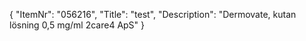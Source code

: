 {
  "ItemNr": "056216",
  "Title": "test",
  "Description": "Dermovate, kutan lösning 0,5 mg/ml 2care4 ApS"
}